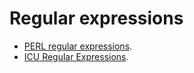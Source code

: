# Regular expressions

 * [PERL regular expressions](https://perldoc.perl.org/perlre).
 * [ICU Regular Expressions](https://unicode-org.github.io/icu/userguide/strings/regexp.html).

